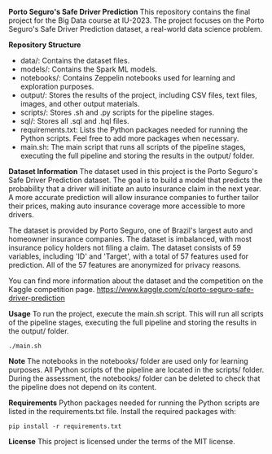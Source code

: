 **Porto Seguro's Safe Driver Prediction**
This repository contains the final project for the Big Data course at IU-2023. The project focuses on the Porto Seguro's Safe Driver Prediction dataset, a real-world data science problem.

**Repository Structure**
- data/: Contains the dataset files.
- models/: Contains the Spark ML models.
- notebooks/: Contains Zeppelin notebooks used for learning and exploration purposes.
- output/: Stores the results of the project, including CSV files, text files, images, and other output materials.
- scripts/: Stores .sh and .py scripts for the pipeline stages.
- sql/: Stores all .sql and .hql files.
- requirements.txt: Lists the Python packages needed for running the Python scripts. Feel free to add more packages when necessary.
- main.sh: The main script that runs all scripts of the pipeline stages, executing the full pipeline and storing the results in the output/ folder.

**Dataset Information**
The dataset used in this project is the Porto Seguro's Safe Driver Prediction dataset. The goal is to build a model that predicts the probability that a driver will initiate an auto insurance claim in the next year. A more accurate prediction will allow insurance companies to further tailor their prices, making auto insurance coverage more accessible to more drivers.

The dataset is provided by Porto Seguro, one of Brazil's largest auto and homeowner insurance companies. The dataset is imbalanced, with most insurance policy holders not filing a claim. The dataset consists of 59 variables, including 'ID' and 'Target', with a total of 57 features used for prediction. All of the 57 features are anonymized for privacy reasons.

You can find more information about the dataset and the competition on the Kaggle competition page.
https://www.kaggle.com/c/porto-seguro-safe-driver-prediction

**Usage**
To run the project, execute the main.sh script. This will run all scripts of the pipeline stages, executing the full pipeline and storing the results in the output/ folder.

`./main.sh`

**Note**
The notebooks in the notebooks/ folder are used only for learning purposes. All Python scripts of the pipeline are located in the scripts/ folder. During the assessment, the notebooks/ folder can be deleted to check that the pipeline does not depend on its content.

**Requirements**
Python packages needed for running the Python scripts are listed in the requirements.txt file. Install the required packages with:

`pip install -r requirements.txt`

**License**
This project is licensed under the terms of the MIT license.
